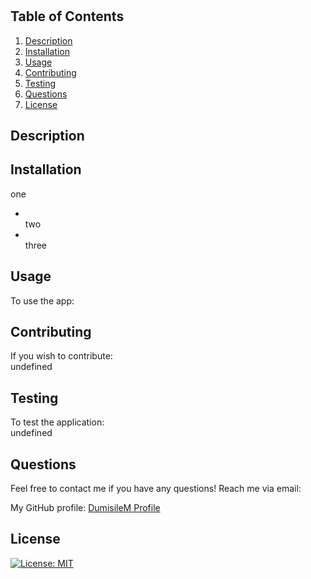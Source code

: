 # 
 ## Table of Contents  
 1. [Description](#description)
 2. [Installation](#installation)
 3. [Usage](#usage)
 4. [Contributing](#contributing)
 5. [Testing](#testing)
 6. [Questions](#questions)
 7. [License](#license)

 ## Description
 

 ## Installation
 one
 - <br>two
 - <br>three

 
 ## Usage
 To use the app:  
 
 

 ## Contributing
 If you wish to contribute:  
 undefined


 ## Testing
 To test the application: <br>
 undefined


 ## Questions
 Feel free to contact me if you have any questions! 
 Reach me via email:   

My GitHub profile:
 [DumisileM Profile](https://github.com/)



 ## License
 [![License: MIT](https://img.shields.io/badge/License-MIT-yellow.svg)](https://opensource.org/licenses/MIT) <br>  









